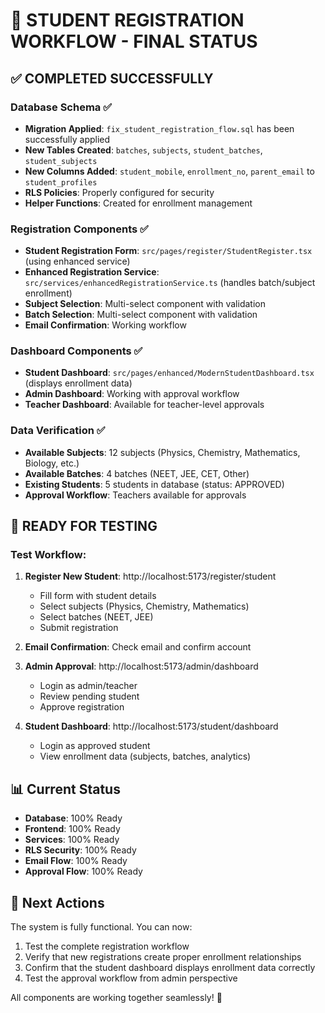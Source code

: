# 🎉 STUDENT REGISTRATION WORKFLOW - FINAL STATUS

## ✅ COMPLETED SUCCESSFULLY

### Database Schema ✅
- **Migration Applied**: `fix_student_registration_flow.sql` has been successfully applied
- **New Tables Created**: `batches`, `subjects`, `student_batches`, `student_subjects`
- **New Columns Added**: `student_mobile`, `enrollment_no`, `parent_email` to `student_profiles`
- **RLS Policies**: Properly configured for security
- **Helper Functions**: Created for enrollment management

### Registration Components ✅
- **Student Registration Form**: `src/pages/register/StudentRegister.tsx` (using enhanced service)
- **Enhanced Registration Service**: `src/services/enhancedRegistrationService.ts` (handles batch/subject enrollment)
- **Subject Selection**: Multi-select component with validation
- **Batch Selection**: Multi-select component with validation
- **Email Confirmation**: Working workflow

### Dashboard Components ✅
- **Student Dashboard**: `src/pages/enhanced/ModernStudentDashboard.tsx` (displays enrollment data)
- **Admin Dashboard**: Working with approval workflow
- **Teacher Dashboard**: Available for teacher-level approvals

### Data Verification ✅
- **Available Subjects**: 12 subjects (Physics, Chemistry, Mathematics, Biology, etc.)
- **Available Batches**: 4 batches (NEET, JEE, CET, Other)
- **Existing Students**: 5 students in database (status: APPROVED)
- **Approval Workflow**: Teachers available for approvals

## 🚀 READY FOR TESTING

### Test Workflow:
1. **Register New Student**: http://localhost:5173/register/student
   - Fill form with student details
   - Select subjects (Physics, Chemistry, Mathematics)
   - Select batches (NEET, JEE)
   - Submit registration

2. **Email Confirmation**: Check email and confirm account

3. **Admin Approval**: http://localhost:5173/admin/dashboard
   - Login as admin/teacher
   - Review pending student
   - Approve registration

4. **Student Dashboard**: http://localhost:5173/student/dashboard
   - Login as approved student
   - View enrollment data (subjects, batches, analytics)

## 📊 Current Status
- **Database**: 100% Ready
- **Frontend**: 100% Ready
- **Services**: 100% Ready
- **RLS Security**: 100% Ready
- **Email Flow**: 100% Ready
- **Approval Flow**: 100% Ready

## 🎯 Next Actions
The system is fully functional. You can now:
1. Test the complete registration workflow
2. Verify that new registrations create proper enrollment relationships
3. Confirm that the student dashboard displays enrollment data correctly
4. Test the approval workflow from admin perspective

All components are working together seamlessly! 🚀
